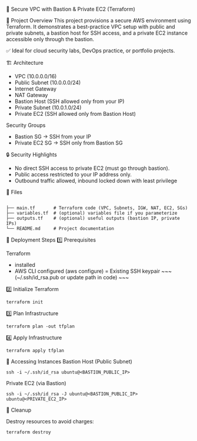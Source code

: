 
🔐 Secure VPC with Bastion & Private EC2 (Terraform)

📌 Project Overview
This project provisions a secure AWS environment using Terraform.
It demonstrates a best-practice VPC setup with public and private subnets, a bastion host for SSH access, and a private EC2 instance accessible only through the bastion.

✅ Ideal for cloud security labs, DevOps practice, or portfolio projects.

🏗️ Architecture
- VPC (10.0.0.0/16)
- Public Subnet (10.0.0.0/24)
- Internet Gateway
- NAT Gateway
- Bastion Host (SSH allowed only from your IP)
- Private Subnet (10.0.1.0/24)
- Private EC2 (SSH allowed only from Bastion Host)

Security Groups
- Bastion SG → SSH from your IP
- Private EC2 SG → SSH only from Bastion SG

🔒 Security Highlights
- No direct SSH access to private EC2 (must go through bastion).
- Public access restricted to your IP address only.
- Outbound traffic allowed, inbound locked down with least privilege


📂 Files

~~~

├── main.tf       # Terraform code (VPC, Subnets, IGW, NAT, EC2, SGs)
├── variables.tf  # (optional) variables file if you parameterize
├── outputs.tf    # (optional) useful outputs (bastion IP, private IPs)
└── README.md     # Project documentation
~~~


🚀 Deployment Steps
1️⃣ Prerequisites

Terraform
- installed
- AWS CLI configured (aws configure)
= Existing SSH keypair ~~~ (~/.ssh/id_rsa.pub or update path in code) ~~~

2️⃣ Initialize Terraform
~~~
terraform init
~~~

3️⃣ Plan Infrastructure
~~~
terraform plan -out tfplan
~~~

4️⃣ Apply Infrastructure
~~~
terraform apply tfplan
~~~

🔑 Accessing Instances
Bastion Host (Public Subnet)
~~~
ssh -i ~/.ssh/id_rsa ubuntu@<BASTION_PUBLIC_IP>
~~~

Private EC2 (via Bastion)
~~~
ssh -i ~/.ssh/id_rsa -J ubuntu@<BASTION_PUBLIC_IP> ubuntu@<PRIVATE_EC2_IP>
~~~


🧹 Cleanup

Destroy resources to avoid charges:
~~~
terraform destroy
~~~